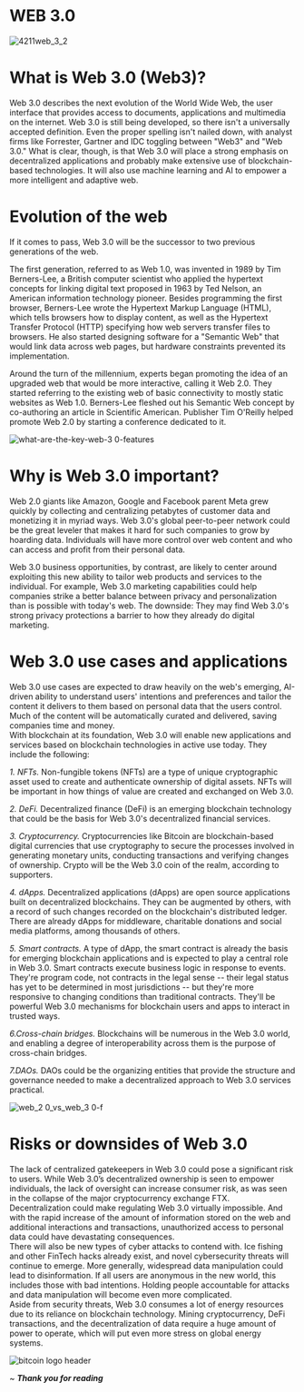 # WEB 3.0
![4211web_3_2](https://github.com/JeffJohn424/Kaggle/assets/118456282/46c10531-606c-4846-a305-25238d1a4ae7)

# **What is Web 3.0 (Web3)?**
Web 3.0 describes the next evolution of the World Wide Web, the user interface that provides access to documents, applications and multimedia on the internet.
Web 3.0 is still being developed, so there isn't a universally accepted definition. Even the proper spelling isn't nailed down, with analyst firms like Forrester, Gartner and IDC toggling between "Web3" and "Web 3.0."
What is clear, though, is that Web 3.0 will place a strong emphasis on decentralized applications and probably make extensive use of blockchain-based technologies. It will also use machine learning and AI to empower a more intelligent and adaptive web.  

# **Evolution of the web**
If it comes to pass, Web 3.0 will be the successor to two previous generations of the web.  

The first generation, referred to as Web 1.0, was invented in 1989 by Tim Berners-Lee, a British computer scientist who applied the hypertext concepts for linking digital text proposed in 1963 by Ted Nelson, an American information technology pioneer. Besides programming the first browser, Berners-Lee wrote the Hypertext Markup Language (HTML), which tells browsers how to display content, as well as the Hypertext Transfer Protocol (HTTP) specifying how web servers transfer files to browsers. He also started designing software for a "Semantic Web" that would link data across web pages, but hardware constraints prevented its implementation.  

Around the turn of the millennium, experts began promoting the idea of an upgraded web that would be more interactive, calling it Web 2.0. They started referring to the existing web of basic connectivity to mostly static websites as Web 1.0. Berners-Lee fleshed out his Semantic Web concept by co-authoring an article in Scientific American. Publisher Tim O'Reilly helped promote Web 2.0 by starting a conference dedicated to it.

![what-are-the-key-web-3 0-features](https://github.com/JeffJohn424/Resource_article/assets/118456282/ffdae342-815c-45b1-aaf7-bc5bdfe0af36)

# **Why is Web 3.0 important?**  
Web 2.0 giants like Amazon, Google and Facebook parent Meta grew quickly by collecting and centralizing petabytes of customer data and monetizing it in myriad ways. Web 3.0's global peer-to-peer network could be the great leveler that makes it hard for such companies to grow by hoarding data. Individuals will have more control over web content and who can access and profit from their personal data.  

Web 3.0 business opportunities, by contrast, are likely to center around exploiting this new ability to tailor web products and services to the individual. For example, Web 3.0 marketing capabilities could help companies strike a better balance between privacy and personalization than is possible with today's web. The downside: They may find Web 3.0's strong privacy protections a barrier to how they already do digital marketing. 

# **Web 3.0 use cases and applications**
Web 3.0 use cases are expected to draw heavily on the web's emerging, AI-driven ability to understand users' intentions and preferences and tailor the content it delivers to them based on personal data that the users control. Much of the content will be automatically curated and delivered, saving companies time and money.  
With blockchain at its foundation, Web 3.0 will enable new applications and services based on blockchain technologies in active use today. They include the following:  

*1. NFTs.* Non-fungible tokens (NFTs) are a type of unique cryptographic asset used to create and authenticate ownership of digital assets. NFTs will be important in how things of value are created and exchanged on Web 3.0.

*2. DeFi.* Decentralized finance (DeFi) is an emerging blockchain technology that could be the basis for Web 3.0's decentralized financial services.  

*3. Cryptocurrency.* Cryptocurrencies like Bitcoin are blockchain-based digital currencies that use cryptography to secure the processes involved in generating monetary units, conducting transactions and verifying changes of ownership. Crypto will be the Web 3.0 coin of the realm, according to supporters.  

*4. dApps.* Decentralized applications (dApps) are open source applications built on decentralized blockchains. They can be augmented by others, with a record of such changes recorded on the blockchain's distributed ledger. There are already dApps for middleware, charitable donations and social media platforms, among thousands of others.  

*5. Smart contracts.* A type of dApp, the smart contract is already the basis for emerging blockchain applications and is expected to play a central role in Web 3.0. Smart contracts execute business logic in response to events. They're program code, not contracts in the legal sense -- their legal status has yet to be determined in most jurisdictions -- but they're more responsive to changing conditions than traditional contracts. They'll be powerful Web 3.0 mechanisms for blockchain users and apps to interact in trusted ways.  

*6.Cross-chain bridges.* Blockchains will be numerous in the Web 3.0 world, and enabling a degree of interoperability across them is the purpose of cross-chain bridges.  

*7.DAOs.* DAOs could be the organizing entities that provide the structure and governance needed to make a decentralized approach to Web 3.0 services practical.  

![web_2 0_vs_web_3 0-f](https://github.com/JeffJohn424/Kaggle/assets/118456282/b1493b39-2a4c-49e8-97ab-ff9d9f1ad99b)

# **Risks or downsides of Web 3.0**
The lack of centralized gatekeepers in Web 3.0 could pose a significant risk to users. While Web 3.0’s decentralized ownership is seen to empower individuals, the lack of oversight can increase consumer risk, as was seen in the collapse of the major cryptocurrency exchange FTX.  
Decentralization could make regulating Web 3.0 virtually impossible. And with the rapid increase of the amount of information stored on the web and additional interactions and transactions, unauthorized access to personal data could have devastating consequences.  
There will also be new types of cyber attacks to contend with. Ice fishing and other FinTech hacks already exist, and novel cybersecurity threats will continue to emerge. More generally, widespread data manipulation could lead to disinformation. If all users are anonymous in the new world, this includes those with bad intentions. Holding people accountable for attacks and data manipulation will become even more complicated.  
Aside from security threats, Web 3.0 consumes a lot of energy resources due to its reliance on blockchain technology. Mining cryptocurrency, DeFi transactions, and the decentralization of data require a huge amount of power to operate, which will put even more stress on global energy systems.

![bitcoin logo header](https://github.com/JeffJohn424/Resource_article/assets/118456282/8ae1a416-455b-4d18-9bb4-c230ea08c2e8)

~ ***Thank you for reading***
